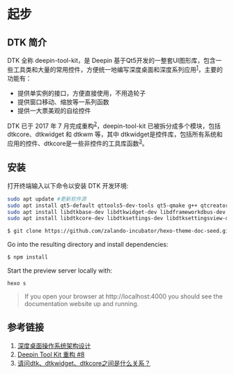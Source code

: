 # 起步

## DTK 简介
DTK 全称 deepin-tool-kit，是 Deepin 基于Qt5开发的一整套UI图形库，包含一些工具类和大量的常用控件，方便统一地编写深度桌面和深度系列应用<sup><a href="#link1">1</a></sup>，主要的功能有：
- 提供单实例的接口，方便直接使用，不用造轮子
- 提供窗口移动、缩放等一系列函数
- 提供一大票美观的自绘控件

DTK 已于 2017 年 7 月完成重构<sup><a href="#link2">2</a></sup>，deepin-tool-kit 已被拆分成多个模块，包括 dtkcore、dtkwidget 和 dtkwm 等，其中 dtkwidget是控件库，包括所有系统和应用的控件、dtkcore是一些非控件的工具库函数<sup><a href="#link3">3</a></sup>。

## 安装

打开终端输入以下命令以安装 DTK 开发环境:

```sh
sudo apt update #更新软件源
sudo apt install qt5-default qttools5-dev-tools qt5-qmake g++ qtcreator -y #安装Qt开发套件和g++（如果已安装则无需安装）
sudo apt install libdtkbase-dev libdtkwidget-dev libdframeworkdbus-dev -y #安装dtk工具包
sudo apt install libdtkcore-dev libdtksettings-dev libdtksettingsview-dev libdtkutil-dev libdtkwidget-dev libdtkwm-dev -y
```



```bash
$ git clone https://github.com/zalando-incubator/hexo-theme-doc-seed.git <directory>
```

Go into the resulting directory and install dependencies:

```bash
$ npm install
```

Start the preview server locally with:

```
hexo s
```

> If you open your browser at http://localhost:4000 you should see the documentation website up and running.

## 参考链接

1. <a id="link1" href="https://www.jianshu.com/p/e871723f9460">深度桌面操作系统架构设计</a>
2. <a id="link2" href="https://github.com/linuxdeepin/deepin-tool-kit/issues/8">Deepin Tool Kit 重构 #8</a>
3. <a id="link3" href="https://bbs.deepin.org/forum.php?mod=viewthread&tid=146363&page=1#pid385967">请问dtk、dtkwidget、dtkcore之间是什么关系？</a>